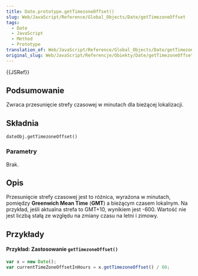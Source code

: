 ```yaml
---
title: Date.prototype.getTimezoneOffset()
slug: Web/JavaScript/Reference/Global_Objects/Date/getTimezoneOffset
tags:
  - Date
  - JavaScript
  - Method
  - Prototype
translation_of: Web/JavaScript/Reference/Global_Objects/Date/getTimezoneOffset
original_slug: Web/JavaScript/Referencje/Obiekty/Date/getTimezoneOffset
---
```

{{JSRef}}

## Podsumowanie

Zwraca przesunięcie strefy czasowej w minutach dla bieżącej lokalizacji.

## Składnia

    dateObj.getTimezoneOffset()

### Parametry

Brak.

## Opis

Przesunięcie strefy czasowej jest to różnica, wyrażona w minutach, pomiędzy **Greenwich Mean Time** (**GMT**) a bieżącym czasem lokalnym. Na przykład, jeśli aktualna strefa to GMT+10, wynikiem jest -600. Wartość nie jest liczbą stałą ze względu na zmiany czasu na letni i zimowy.

## Przykłady

#### Przykład: Zastosowanie `getTimezoneOffset()`

```js
var x = new Date();
var currentTimeZoneOffsetInHours = x.getTimezoneOffset() / 60;
```
